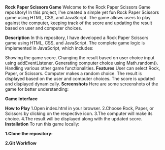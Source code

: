 **Rock Paper Scissors Game**
Welcome to the Rock Paper Scissors Game repository! In this project, I've created a simple yet fun Rock Paper Scissors game using HTML, CSS, and JavaScript. The game allows users to play against the computer, keeping track of the score and updating the result based on user and computer choices.

**Description**
In this repository, I have developed a Rock Paper Scissors game using HTML, CSS, and JavaScript. The complete game logic is implemented in JavaScript, which includes:

Showing the game score.
Changing the result based on user choice input using addEventListener.
Generating computer choice using Math.random().
Handling various other game functionalities.
**Features**
User can select Rock, Paper, or Scissors.
Computer makes a random choice.
The result is displayed based on the user and computer choices.
The score is updated and displayed dynamically.
**Screenshots**
Here are some screenshots of the game for better understanding:

**Game Interface**




**How to Play**
1.Open index.html in your browser.
2.Choose Rock, Paper, or Scissors by clicking on the respective icon.
3.The computer will make its choice.
4.The result will be displayed along with the updated score.
**Installation**
To run this game locally:

**1.Clone the repository:**

**2.Git Workflow**


